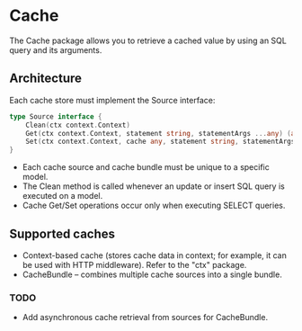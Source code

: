 # Cache
The Cache package allows you to retrieve a cached value by using an SQL query and its arguments.

## Architecture
Each cache store must implement the Source interface:
```go
type Source interface {
    Clean(ctx context.Context)
    Get(ctx context.Context, statement string, statementArgs ...any) (any, error)
    Set(ctx context.Context, cache any, statement string, statementArgs ...any) error
}
```
- Each cache source and cache bundle must be unique to a specific model.
- The Clean method is called whenever an update or insert SQL query is executed on a model.
- Cache Get/Set operations occur only when executing SELECT queries.

## Supported caches
- Context-based cache (stores cache data in context; for example, it can be used with HTTP middleware). Refer to the "ctx" package.
- CacheBundle – combines multiple cache sources into a single bundle.

### TODO
- Add asynchronous cache retrieval from sources for CacheBundle.